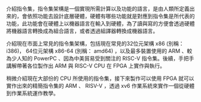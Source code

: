 介紹指令集，指令集架構是一個實現所需計算以及功能的語言，是由人類所定義出來的，會依照功能去設計底層硬體，硬體有哪些功能就是對應到指令集是所代表的功能，此功能會在硬體上以機器語言在輸入到硬體，為了讀與寫的方便會透過硬體將機器語言轉換成為組合語言，或者透過組譯器轉換成機器語言。

介紹現在市面上常見的指令集架構，包括現在常見的32位元架構 x86 (別稱：i386)， 64位元架構 x86-64 (別稱： amd64) ，以及最多裝置使用的 ARM 、較為少人知的 PowerPC 、因為中美貿易受到關注的 RISC-V 指令集。後續，手把手講解帶著各位製作出 ARM 與 RISC-V CPU 在 FPGA 上實作與執行。

稍微介紹現在大部份的 CPU 所使用的指令集，接下來製作可以使用 FPGA 就可以實作出來的精簡指令集的 ARM 、 RISV-V ，透過 xv6 作業系統來實作一個從硬體到作業系統運作教學。
